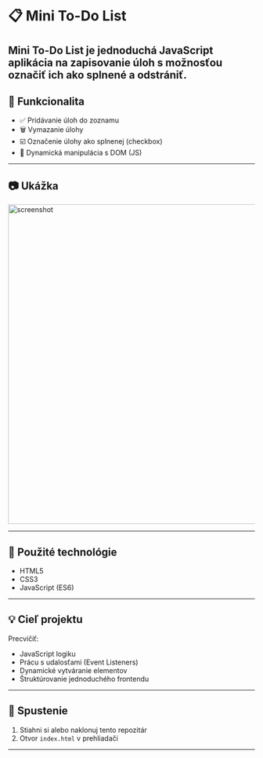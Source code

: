 # 📋 Mini To-Do List

## Mini To-Do List je jednoduchá JavaScript aplikácia na zapisovanie úloh s možnosťou označiť ich ako splnené a odstrániť.

## 🧠 Funkcionalita

- ✅ Pridávanie úloh do zoznamu
- 🗑️ Vymazanie úlohy
- ☑️ Označenie úlohy ako splnenej (checkbox)
- 💾 Dynamická manipulácia s DOM (JS)

---

## 📷 Ukážka

<img width="838" height="651" alt="screenshot" src="https://github.com/user-attachments/assets/e8180396-8067-47b3-8382-ae45002b1efd" />

---

## 🔧 Použité technológie

- HTML5
- CSS3
- JavaScript (ES6)

---

## 💡 Cieľ projektu

Precvičiť:

- JavaScript logiku
- Prácu s udalosťami (Event Listeners)
- Dynamické vytváranie elementov
- Štruktúrovanie jednoduchého frontendu

---

## 🔗 Spustenie

1. Stiahni si alebo naklonuj tento repozitár
2. Otvor `index.html` v prehliadači

---
